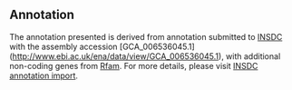 
Annotation
----------

The annotation presented is derived from annotation submitted to
[INSDC](http://www.insdc.org) with the assembly accession [GCA\_006536045.1]
(http://www.ebi.ac.uk/ena/data/view/GCA_006536045.1),
with additional non-coding genes from
[Rfam](http://rfam.xfam.org/). For more details, please visit [INSDC
annotation import](http://ensemblgenomes.org/info/data/insdc_annotation).
